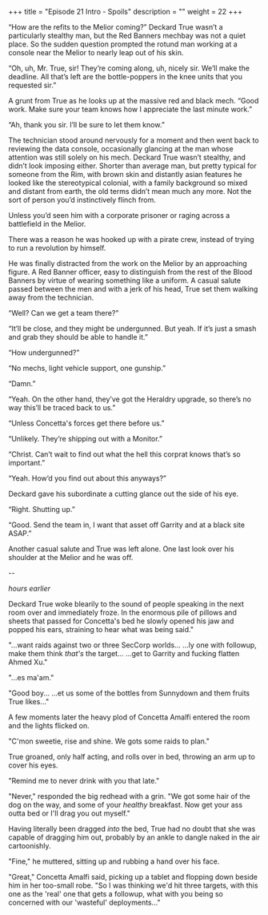 +++
title = "Episode 21 Intro - Spoils"
description = ""
weight = 22
+++

“How are the refits to the Melior coming?” Deckard True wasn’t a particularly stealthy man, but the Red Banners mechbay was not a quiet place. So the sudden question prompted the rotund man working at a console near the Melior to nearly leap out of his skin.  

“Oh, uh, Mr. True, sir! They’re coming along, uh, nicely sir. We’ll make the deadline. All that’s left are the bottle-poppers in the knee units that you requested sir.”

A grunt from True as he looks up at the massive red and black mech. “Good work. Make sure your team knows how I appreciate the last minute work.”

“Ah, thank you sir. I’ll be sure to let them know.”  

The technician stood around nervously for a moment and then went back to reviewing the data console, occasionally glancing at the man whose attention was still solely on his mech. Deckard True wasn’t stealthy, and didn’t look imposing either. Shorter than average man, but pretty typical for someone from the Rim, with brown skin and distantly asian features he looked like the stereotypical colonial, with a family background so mixed and distant from earth, the old terms didn’t mean much any more.  Not the sort of person you’d instinctively flinch from.  

Unless you’d seen him with a corporate prisoner or raging across a battlefield in the Melior.  

There was a reason he was hooked up with a pirate crew, instead of trying to run a revolution by himself. 

He was finally distracted from the work on the Melior by an approaching figure. A Red Banner officer, easy to distinguish from the rest of the Blood Banners by virtue of wearing something like a uniform. A casual salute passed between the men and with a jerk of his head, True set them walking away from the technician.  

“Well? Can we get a team there?”

“It’ll be close, and they might be undergunned. But yeah. If it’s just a smash and grab they should be able to handle it.”

“How undergunned?”

“No mechs, light vehicle support, one gunship.”

“Damn.”

“Yeah. On the other hand, they’ve got the Heraldry upgrade, so there’s no way this’ll be traced back to us.”  

“Unless Concetta's forces get there before us.”  

“Unlikely. They’re shipping out with a Monitor.”  

“Christ. Can’t wait to find out what the hell this corprat knows that’s so important.”  

“Yeah. How’d you find out about this anyways?”

Deckard gave his subordinate a cutting glance out the side of his eye. 

“Right. Shutting up.”

“Good. Send the team in, I want that asset off Garrity and at a black site ASAP.”

Another casual salute and True was left alone. One last look over his shoulder at the Melior and he was off.  

--

*hours earlier*

Deckard True woke blearily to the sound of people speaking in the next room over and immediately froze. In the enormous pile of pillows and sheets that passed for Concetta's bed he slowly opened his jaw and popped his ears, straining to hear what was being said."

"...want raids against two or three SecCorp worlds... ...ly one with followup, make them think *that's* the target... ...get to Garrity and fucking flatten Ahmed Xu."

"...es ma'am."

"Good boy... ...et us some of the bottles from Sunnydown and them fruits True likes..."

A few moments later the heavy plod of Concetta Amalfi entered the room and the lights flicked on. 

"C'mon sweetie, rise and shine. We gots some raids to plan."

True groaned, only half acting, and rolls over in bed, throwing an arm up to cover his eyes.  

"Remind me to never drink with you that late."

"Never," responded the big redhead with a grin. "We got some hair of the dog on the way, and some of your *healthy* breakfast. Now get your ass outta bed or I'll drag you out myself."

Having literally been dragged *into* the bed, True had no doubt that she was capable of dragging him out, probably by an ankle to dangle naked in the air cartoonishly. 

"Fine," he muttered, sitting up and rubbing a hand over his face.

"Great," Concetta Amalfi said, picking up a tablet and flopping down beside him in her too-small robe. "So I was thinking we'd hit three targets, with this one as the 'real' one that gets a followup, what with you being so concerned with our 'wasteful' deployments..."